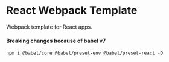 # React Webpack Template
Webpack template for React apps.

#### Breaking changes because of babel v7
`npm i @babel/core @babel/preset-env @babel/preset-react -D` <br>
